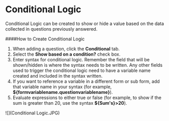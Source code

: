 # Conditional Logic

Conditional Logic can be created to show or hide a value based on the data collected in questions previously answered.

####How to Create Conditional Logic

1. When adding a question, click the **Conditional** tab.
2. Select the **Show based on a condition?** check box.
3. Enter syntax for conditional logic. Remember the field that will be shown/hidden is where the syntax needs to be written. Any other fields used to trigger the conditional logic need to have a variable name created and included in the syntax written.
4. If you want to reference a variable in a different form or sub form, add that variable name in your syntax (for example, **${formvariablename.questionvariablename}**).
5. Evaluate expressions to either true or false (for example, to show if the sum is greater than 20, use the syntax **${Sum's}>20**).

![](Conditional Logic.JPG)

